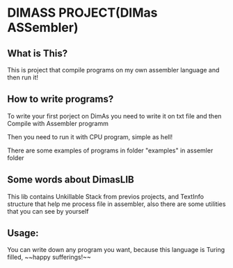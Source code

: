 <h1>DIMASS PROJECT(DIMas ASSembler)</h1>
<h2> What is This?</h2>
<p> This is project that compile programs on my own assembler language and then run it!</p>
<h2> How to write programs? </h2>
<p> To write your first porject on DimAs you need to write it on txt file and then Compile with Assembler programm </p>
<p> Then you need to run it with CPU program, simple as hell! </p>
<p> There are some examples of programs in folder "examples" in assemler folder </p>
<h2> Some words about DimasLIB </h2>
<p> This lib contains Unkillable Stack from previos projects, and TextInfo structure that help me process file in assembler, also there are some utilities that you can see by yourself </p>
<h2> Usage: </h2>
<p> You can write down any program you want, because this language is Turing filled, ~~happy sufferings!~~ </h2>
